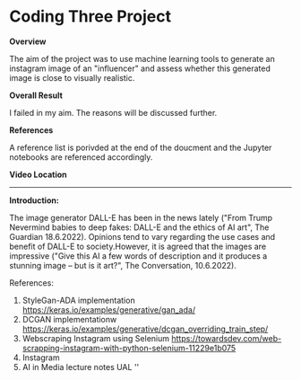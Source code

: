 # Coding Three Project

**Overview**

The aim of the project was to use machine learning tools to generate an instagram image of an "influencer" and assess whether this generated image is
close to visually realistic.

**Overall Result**

I failed in my aim. The reasons will be discussed further.

**References**

A reference list is porivded at the end of the doucment and the Jupyter notebooks are referenced accordingly.

**Video Location**

-----------------------------------------------------------------------------------------------------

**Introduction:**

The image generator DALL-E has been in the news lately ("From Trump Nevermind babies to deep fakes: DALL-E and the ethics of AI art", The Guardian 18.6.2022). Opinions tend to vary regarding the use cases and benefit of DALL-E to society.However, it is agreed that the images are impressive ("Give this AI a few words of description and it produces a stunning image – but is it art?", The Conversation, 10.6.2022).





References:

1. StyleGan-ADA implementation https://keras.io/examples/generative/gan_ada/
2. DCGAN implementationw https://keras.io/examples/generative/dcgan_overriding_train_step/
3. Webscraping Instagram using Selenium https://towardsdev.com/web-scrapping-instagram-with-python-selenium-11229e1b075
4. Instagram
5. AI in Media lecture notes UAL
''
